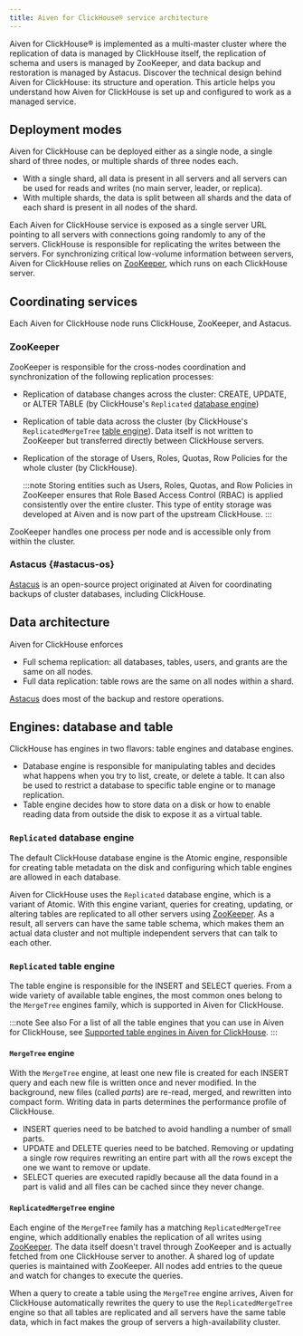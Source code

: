 ```yaml
---
title: Aiven for ClickHouse® service architecture
---
```


Aiven for ClickHouse® is implemented as a multi-master cluster where the
replication of data is managed by ClickHouse itself, the replication of
schema and users is managed by ZooKeeper, and data backup and
restoration is managed by Astacus. Discover the technical design behind
Aiven for ClickHouse: its structure and operation. This article helps
you understand how Aiven for ClickHouse is set up and configured to work
as a managed service.

## Deployment modes

Aiven for ClickHouse can be deployed either as a single node, a single
shard of three nodes, or multiple shards of three nodes each.

-   With a single shard, all data is present in all servers and all
    servers can be used for reads and writes (no main server, leader, or
    replica).
-   With multiple shards, the data is split between all shards and the
    data of each shard is present in all nodes of the shard.

Each Aiven for ClickHouse service is exposed as a single server URL
pointing to all servers with connections going randomly to any of the
servers. ClickHouse is responsible for replicating the writes between
the servers. For synchronizing critical low-volume information between
servers, Aiven for ClickHouse relies on
[ZooKeeper](#zookeeper), which runs on
each ClickHouse server.

## Coordinating services

Each Aiven for ClickHouse node runs ClickHouse, ZooKeeper, and Astacus.

### ZooKeeper

ZooKeeper is responsible for the cross-nodes coordination and
synchronization of the following replication processes:

-   Replication of database changes across the cluster: CREATE, UPDATE,
    or ALTER TABLE (by ClickHouse\'s `Replicated`
    [database engine](/docs/products/clickhouse/concepts/service-architecture#replicated-database-engine))

-   Replication of table data across the cluster (by ClickHouse\'s
    `ReplicatedMergeTree`
    [table engine](/docs/products/clickhouse/concepts/service-architecture#replicated-table-engine)). Data itself is not written to ZooKeeper but
    transferred directly between ClickHouse servers.

-   Replication of the storage of Users, Roles, Quotas, Row Policies for
    the whole cluster (by ClickHouse).

    :::note
    Storing entities such as Users, Roles, Quotas, and Row Policies in
    ZooKeeper ensures that Role Based Access Control (RBAC) is applied
    consistently over the entire cluster. This type of entity storage
    was developed at Aiven and is now part of the upstream ClickHouse.
    :::

ZooKeeper handles one process per node and is accessible only from
within the cluster.

### Astacus {#astacus-os}

[Astacus](https://github.com/aiven/astacus) is an open-source project
originated at Aiven for coordinating backups of cluster databases,
including ClickHouse.

## Data architecture

Aiven for ClickHouse enforces

-   Full schema replication: all databases, tables, users, and grants
    are the same on all nodes.
-   Full data replication: table rows are the same on all nodes within a
    shard.

[Astacus](/docs/products/clickhouse/concepts/service-architecture#astacus-os) does most of the
backup and restore operations.

## Engines: database and table

ClickHouse has engines in two flavors: table engines and database
engines.

-   Database engine is responsible for manipulating tables and decides
    what happens when you try to list, create, or delete a table. It can
    also be used to restrict a database to specific table engine or to
    manage replication.
-   Table engine decides how to store data on a disk or how to enable
    reading data from outside the disk to expose it as a virtual table.

### `Replicated` database engine

The default ClickHouse database engine is the Atomic engine, responsible
for creating table metadata on the disk and configuring which table
engines are allowed in each database.

Aiven for ClickHouse uses the `Replicated` database engine, which is a
variant of Atomic. With this engine variant, queries for creating,
updating, or altering tables are replicated to all other servers using
[ZooKeeper](#zookeeper). As a result, all
servers can have the same table schema, which makes them an actual data
cluster and not multiple independent servers that can talk to each
other.

### `Replicated` table engine

The table engine is responsible for the INSERT and SELECT queries. From
a wide variety of available table engines, the most common ones belong
to the `MergeTree` engines family, which is supported in Aiven for
ClickHouse.

:::note See also
For a list of all the table engines that you can use in Aiven for
ClickHouse, see
[Supported table engines in Aiven for ClickHouse](/docs/products/clickhouse/reference/supported-table-engines).
:::

#### `MergeTree` engine

With the `MergeTree` engine, at least one new file is created for each
INSERT query and each new file is written once and never modified. In
the background, new files (called *parts*) are re-read, merged, and
rewritten into compact form. Writing data in parts determines the
performance profile of ClickHouse.

-   INSERT queries need to be batched to avoid handling a number of
    small parts.
-   UPDATE and DELETE queries need to be batched. Removing or updating a
    single row requires rewriting an entire part with all the rows
    except the one we want to remove or update.
-   SELECT queries are executed rapidly because all the data found in a
    part is valid and all files can be cached since they never change.

#### `ReplicatedMergeTree` engine

Each engine of the `MergeTree` family has a matching
`ReplicatedMergeTree` engine, which additionally enables the replication
of all writes using [ZooKeeper](#zookeeper). The data itself doesn\'t travel through ZooKeeper and is
actually fetched from one ClickHouse server to another. A shared log of
update queries is maintained with ZooKeeper. All nodes add entries to
the queue and watch for changes to execute the queries.

When a query to create a table using the `MergeTree` engine arrives,
Aiven for ClickHouse automatically rewrites the query to use the
`ReplicatedMergeTree` engine so that all tables are replicated and all
servers have the same table data, which in fact makes the group of
servers a high-availability cluster.
